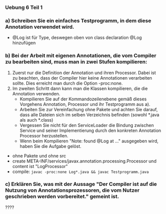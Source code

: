 ### Uebung 6 Teil 1
### a) Schreiben Sie ein einfaches Testprogramm, in dem diese Annotation verwendet wird.
- @Log ist für Type, deswegen oben von class declaration @Log hinzufügen
### b) Bei der Arbeit mit eigenen Annotationen, die vom Compiler zu bearbeiten sind, muss man in zwei Stufen kompilieren:
1) Zuerst nur die Definition der Annotation und ihren Processor. Dabei ist zu beachten, dass der Compiler hier keine Annotationen verarbeiten sollte. Dies erreicht man durch die Option -proc:none.
2) Im zweiten Schritt dann kann man die Klassen kompilieren, die die Annotation verwenden.
   * Kompilieren Sie auf der Kommandozeilenebene gemäß dieses Vorgehens Annotation, Processor und ihr Testprogramm aus a).
   * Arbeiten Sie zur Vereinfachung ohne Pakete und achten Sie darauf, dass alle Dateien sich im selben Verzeichnis befinden (sowohl *.java als auch *.class)
   * Vergessen Sie nicht für den ServiceLoader die Bindung zwischen Service und seiner Implementierung durch den konkreten Annotation Processor herzustellen. 
   * Wenn beim Kompilieren "Note: found @Log at ..." ausgegeben wird, haben Sie die Aufgabe gelöst.
- ohne Pakete und ohne src
- create META-INF/services/javax.annotation.processing.Processor und content ist "LogProcessor"
- compile: `javac -proc:none Log*.java && javac Testprogramm.java`
### c)  Erklären Sie, was mit der Aussage "Der Compiler ist auf die Nutzung von Annotationsprozessoren, die vom Nutzer geschrieben werden vorbereitet." gemeint ist.

????



  

